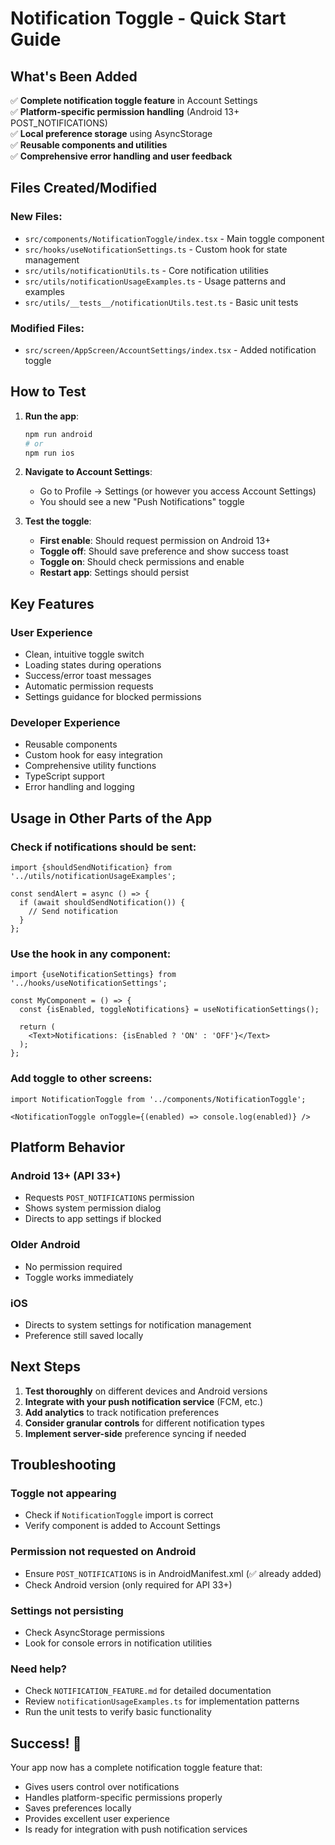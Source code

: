 # Notification Toggle - Quick Start Guide

## What's Been Added

✅ **Complete notification toggle feature** in Account Settings  
✅ **Platform-specific permission handling** (Android 13+ POST_NOTIFICATIONS)  
✅ **Local preference storage** using AsyncStorage  
✅ **Reusable components and utilities**  
✅ **Comprehensive error handling and user feedback**  

## Files Created/Modified

### New Files:
- `src/components/NotificationToggle/index.tsx` - Main toggle component
- `src/hooks/useNotificationSettings.ts` - Custom hook for state management
- `src/utils/notificationUtils.ts` - Core notification utilities
- `src/utils/notificationUsageExamples.ts` - Usage patterns and examples
- `src/utils/__tests__/notificationUtils.test.ts` - Basic unit tests

### Modified Files:
- `src/screen/AppScreen/AccountSettings/index.tsx` - Added notification toggle

## How to Test

1. **Run the app**:
   ```bash
   npm run android
   # or
   npm run ios
   ```

2. **Navigate to Account Settings**:
   - Go to Profile → Settings (or however you access Account Settings)
   - You should see a new "Push Notifications" toggle

3. **Test the toggle**:
   - **First enable**: Should request permission on Android 13+
   - **Toggle off**: Should save preference and show success toast
   - **Toggle on**: Should check permissions and enable
   - **Restart app**: Settings should persist

## Key Features

### User Experience
- Clean, intuitive toggle switch
- Loading states during operations
- Success/error toast messages
- Automatic permission requests
- Settings guidance for blocked permissions

### Developer Experience
- Reusable components
- Custom hook for easy integration
- Comprehensive utility functions
- TypeScript support
- Error handling and logging

## Usage in Other Parts of the App

### Check if notifications should be sent:
```tsx
import {shouldSendNotification} from '../utils/notificationUsageExamples';

const sendAlert = async () => {
  if (await shouldSendNotification()) {
    // Send notification
  }
};
```

### Use the hook in any component:
```tsx
import {useNotificationSettings} from '../hooks/useNotificationSettings';

const MyComponent = () => {
  const {isEnabled, toggleNotifications} = useNotificationSettings();
  
  return (
    <Text>Notifications: {isEnabled ? 'ON' : 'OFF'}</Text>
  );
};
```

### Add toggle to other screens:
```tsx
import NotificationToggle from '../components/NotificationToggle';

<NotificationToggle onToggle={(enabled) => console.log(enabled)} />
```

## Platform Behavior

### Android 13+ (API 33+)
- Requests `POST_NOTIFICATIONS` permission
- Shows system permission dialog
- Directs to app settings if blocked

### Older Android
- No permission required
- Toggle works immediately

### iOS
- Directs to system settings for notification management
- Preference still saved locally

## Next Steps

1. **Test thoroughly** on different devices and Android versions
2. **Integrate with your push notification service** (FCM, etc.)
3. **Add analytics** to track notification preferences
4. **Consider granular controls** for different notification types
5. **Implement server-side** preference syncing if needed

## Troubleshooting

### Toggle not appearing
- Check if `NotificationToggle` import is correct
- Verify component is added to Account Settings

### Permission not requested on Android
- Ensure `POST_NOTIFICATIONS` is in AndroidManifest.xml (✅ already added)
- Check Android version (only required for API 33+)

### Settings not persisting
- Check AsyncStorage permissions
- Look for console errors in notification utilities

### Need help?
- Check `NOTIFICATION_FEATURE.md` for detailed documentation
- Review `notificationUsageExamples.ts` for implementation patterns
- Run the unit tests to verify basic functionality

## Success! 🎉

Your app now has a complete notification toggle feature that:
- Gives users control over notifications
- Handles platform-specific permissions properly
- Saves preferences locally
- Provides excellent user experience
- Is ready for integration with push notification services
